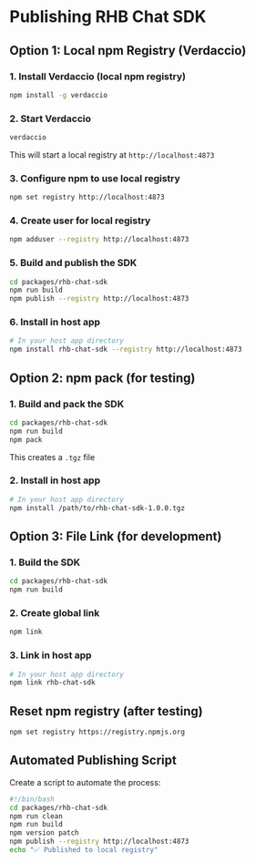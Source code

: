 # Publishing RHB Chat SDK

## Option 1: Local npm Registry (Verdaccio)

### 1. Install Verdaccio (local npm registry)

```bash
npm install -g verdaccio
```

### 2. Start Verdaccio

```bash
verdaccio
```

This will start a local registry at `http://localhost:4873`

### 3. Configure npm to use local registry

```bash
npm set registry http://localhost:4873
```

### 4. Create user for local registry

```bash
npm adduser --registry http://localhost:4873
```

### 5. Build and publish the SDK

```bash
cd packages/rhb-chat-sdk
npm run build
npm publish --registry http://localhost:4873
```

### 6. Install in host app

```bash
# In your host app directory
npm install rhb-chat-sdk --registry http://localhost:4873
```

## Option 2: npm pack (for testing)

### 1. Build and pack the SDK

```bash
cd packages/rhb-chat-sdk
npm run build
npm pack
```

This creates a `.tgz` file

### 2. Install in host app

```bash
# In your host app directory
npm install /path/to/rhb-chat-sdk-1.0.0.tgz
```

## Option 3: File Link (for development)

### 1. Build the SDK

```bash
cd packages/rhb-chat-sdk
npm run build
```

### 2. Create global link

```bash
npm link
```

### 3. Link in host app

```bash
# In your host app directory
npm link rhb-chat-sdk
```

## Reset npm registry (after testing)

```bash
npm set registry https://registry.npmjs.org
```

## Automated Publishing Script

Create a script to automate the process:

```bash
#!/bin/bash
cd packages/rhb-chat-sdk
npm run clean
npm run build
npm version patch
npm publish --registry http://localhost:4873
echo "✅ Published to local registry"
```